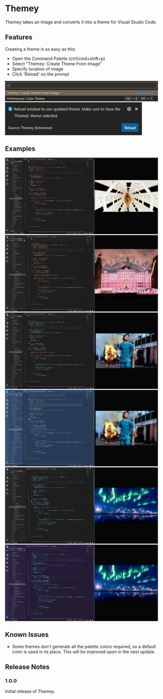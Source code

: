 # Themey

Themey takes an image and converts it into a theme for Visual Studio Code.


## Features

Creating a theme is as easy as this:

* Open the Command Palette (ctrl/cmd+shift+p)
* Select "Themey: Create Theme From Image"
* Specify location of image
* Click 'Reload' on the prompt

![Create](images/Demo.gif)
![Reload](images/ThemeyReload.PNG)

## Examples

![2001](images/2001.PNG)
![GrandBudapest](images/GrandBudapest.PNG)
![28Days](images/28days.PNG)
![28DaysAlt](images/28days-alt.PNG)
![Aurora](images/Aurora.PNG)
![AuroraAlt](images/Aurora-alt.PNG)


## Known Issues

* Some themes don't generate all the palette colors required, so a default color is used in its place. This will be improved upon in the next update.

## Release Notes

### 1.0.0

Initial release of Themey.
